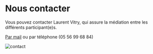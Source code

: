 # Nous contacter

Vous pouvez contacter Laurent Vitry, qui assure la médiation entre les différents participant(e)s. 

[Par mail](mailto:l.vitry@gironde.fr) ou par téléphone (05 56 99 68 84)

![contact](https://framapic.org/G02ml9tuueM8/fjiP4VGO)
